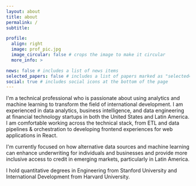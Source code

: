 ```yaml
---
layout: about
title: about
permalink: /
subtitle: 

profile:
  align: right
  image: prof_pic.jpg
  image_circular: false # crops the image to make it circular
  more_info: >

news: false # includes a list of news items
selected_papers: false # includes a list of papers marked as "selected={true}"
social: true # includes social icons at the bottom of the page
---
```


I'm a technical professional who is passionate about using analytics and machine learning to transform the field of international development. I am experienced in data analytics, business intelligence, and data engineering at financial technology startups in both the United States and Latin America. I am comfortable working across the technical stack, from ETL and data pipelines & orchestration to developing frontend experiences for web applications in React.

I'm currently focused on how alternative data sources and machine learning can enhance underwriting for individuals and businesses and provide more inclusive access to credit in emerging markets, particularly in Latin America.

I hold quantitative degrees in Engineering from Stanford University and International Development from Harvard University.